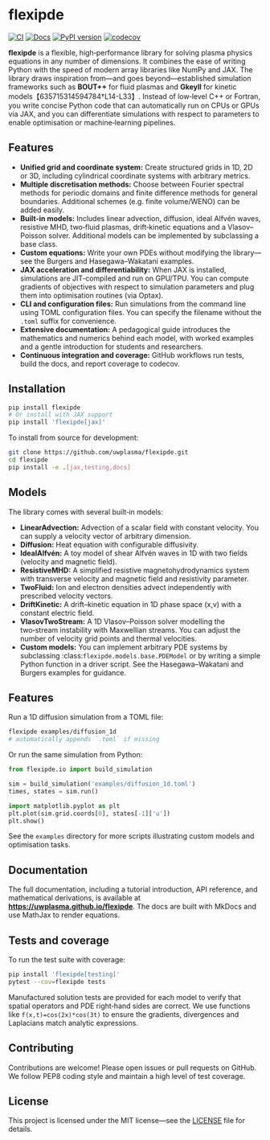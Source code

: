# flexipde

[![CI](https://github.com/uwplasma/flexipde/actions/workflows/ci.yml/badge.svg)](https://github.com/uwplasma/flexipde/actions/workflows/ci.yml)
[![Docs](https://github.com/uwplasma/flexipde/actions/workflows/docs.yml/badge.svg)](https://uwplasma.github.io/flexipde)
[![PyPI version](https://badge.fury.io/py/flexipde.svg)](https://pypi.org/project/flexipde)
[![codecov](https://codecov.io/gh/uwplasma/flexipde/branch/main/graph/badge.svg)](https://codecov.io/gh/uwplasma/flexipde)

**flexipde** is a flexible, high‑performance library for solving plasma physics equations in any number of dimensions.  It combines the ease of writing Python with the speed of modern array libraries like NumPy and JAX.  The library draws inspiration from—and goes beyond—established simulation frameworks such as **BOUT++** for fluid plasmas and **Gkeyll** for kinetic models【635715314594784†L14-L33】.  Instead of low‑level C++ or Fortran, you write concise Python code that can automatically run on CPUs or GPUs via JAX, and you can differentiate simulations with respect to parameters to enable optimisation or machine‑learning pipelines.

## Features

- **Unified grid and coordinate system:** Create structured grids in 1D, 2D or 3D, including cylindrical coordinate systems with arbitrary metrics.
- **Multiple discretisation methods:** Choose between Fourier spectral methods for periodic domains and finite difference methods for general boundaries.  Additional schemes (e.g. finite volume/WENO) can be added easily.
- **Built‑in models:** Includes linear advection, diffusion, ideal Alfvén waves, resistive MHD, two‑fluid plasmas, drift‑kinetic equations and a Vlasov–Poisson solver.  Additional models can be implemented by subclassing a base class.
- **Custom equations:** Write your own PDEs without modifying the library—see the Burgers and Hasegawa–Wakatani examples.
- **JAX acceleration and differentiability:** When JAX is installed, simulations are JIT‑compiled and run on GPU/TPU.  You can compute gradients of objectives with respect to simulation parameters and plug them into optimisation routines (via Optax).
- **CLI and configuration files:** Run simulations from the command line using TOML configuration files.  You can specify the filename without the `.toml` suffix for convenience.
- **Extensive documentation:** A pedagogical guide introduces the mathematics and numerics behind each model, with worked examples and a gentle introduction for students and researchers.
- **Continuous integration and coverage:** GitHub workflows run tests, build the docs, and report coverage to codecov.

## Installation

```bash
pip install flexipde
# Or install with JAX support
pip install 'flexipde[jax]'
```

To install from source for development:

```bash
git clone https://github.com/uwplasma/flexipde.git
cd flexipde
pip install -e .[jax,testing,docs]
```

## Models

The library comes with several built‑in models:

- **LinearAdvection:** Advection of a scalar field with constant velocity.  You can supply a velocity vector of arbitrary dimension.
- **Diffusion:** Heat equation with configurable diffusivity.
- **IdealAlfvén:** A toy model of shear Alfvén waves in 1D with two fields (velocity and magnetic field).
- **ResistiveMHD:** A simplified resistive magnetohydrodynamics system with transverse velocity and magnetic field and resistivity parameter.
- **TwoFluid:** Ion and electron densities advect independently with prescribed velocity vectors.
- **DriftKinetic:** A drift–kinetic equation in 1D phase space (x,v) with a constant electric field.
- **VlasovTwoStream:** A 1D Vlasov–Poisson solver modelling the two‑stream instability with Maxwellian streams.  You can adjust the number of velocity grid points and thermal velocities.
- **Custom models:** You can implement arbitrary PDE systems by subclassing :class:`flexipde.models.base.PDEModel` or by writing a simple Python function in a driver script.  See the Hasegawa–Wakatani and Burgers examples for guidance.

## Features

Run a 1D diffusion simulation from a TOML file:

```bash
flexipde examples/diffusion_1d
# automatically appends `.toml` if missing
```

Or run the same simulation from Python:

```python
from flexipde.io import build_simulation

sim = build_simulation('examples/diffusion_1d.toml')
times, states = sim.run()

import matplotlib.pyplot as plt
plt.plot(sim.grid.coords[0], states[-1]['u'])
plt.show()
```

See the `examples` directory for more scripts illustrating custom models and optimisation tasks.

## Documentation

The full documentation, including a tutorial introduction, API reference, and mathematical derivations, is available at **https://uwplasma.github.io/flexipde**.  The docs are built with MkDocs and use MathJax to render equations.

## Tests and coverage

To run the test suite with coverage:

```bash
pip install 'flexipde[testing]'
pytest --cov=flexipde tests
```

Manufactured solution tests are provided for each model to verify that spatial operators and PDE right‑hand sides are correct.  We use functions like `f(x,t)=cos(2x)*cos(3t)` to ensure the gradients, divergences and Laplacians match analytic expressions.

## Contributing

Contributions are welcome!  Please open issues or pull requests on GitHub.  We follow PEP8 coding style and maintain a high level of test coverage.

## License

This project is licensed under the MIT license—see the [LICENSE](LICENSE) file for details.